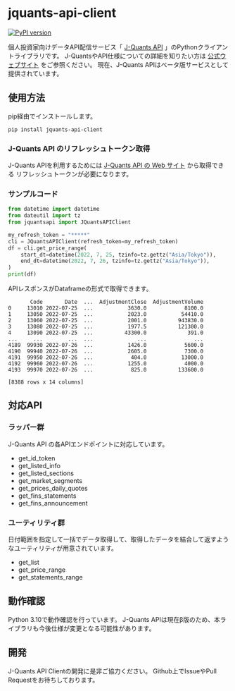 # jquants-api-client
[![PyPI version](https://badge.fury.io/py/jquants-api-client-python.svg)](https://badge.fury.io/py/jquants-api-client-python)

個人投資家向けデータAPI配信サービス「 [J-Quants API](https://jpx-jquants.com/#jquants-api) 」のPythonクライアントライブラリです。
J-QuantsやAPI仕様についての詳細を知りたい方は [公式ウェブサイト](https://jpx-jquants.com/) をご参照ください。
現在、J-Quants APIはベータ版サービスとして提供されています。

## 使用方法
pip経由でインストールします。

```shell
pip install jquants-api-client
```


### J-Quants API のリフレッシュトークン取得

J-Quants APIを利用するためには [J-Quants API の Web サイト](https://jpx-jquants.com/#jquants-api) から取得できる
リフレッシュトークンが必要になります。

### サンプルコード

```python
from datetime import datetime
from dateutil import tz
from jquantsapi import JQuantsAPIClient

my_refresh_token = "*****"
cli = JQuantsAPIClient(refresh_token=my_refresh_token)
df = cli.get_price_range(
    start_dt=datetime(2022, 7, 25, tzinfo=tz.gettz("Asia/Tokyo")),
    end_dt=datetime(2022, 7, 26, tzinfo=tz.gettz("Asia/Tokyo")),
)
print(df)
```
APIレスポンスがDataframeの形式で取得できます。
```shell
       Code       Date  ...  AdjustmentClose  AdjustmentVolume
0     13010 2022-07-25  ...           3630.0            8100.0
1     13050 2022-07-25  ...           2023.0           54410.0
2     13060 2022-07-25  ...           2001.0          943830.0
3     13080 2022-07-25  ...           1977.5          121300.0
4     13090 2022-07-25  ...          43300.0             391.0
...     ...        ...  ...              ...               ...
4189  99930 2022-07-26  ...           1426.0            5600.0
4190  99940 2022-07-26  ...           2605.0            7300.0
4191  99950 2022-07-26  ...            404.0           13000.0
4192  99960 2022-07-26  ...           1255.0            4000.0
4193  99970 2022-07-26  ...            825.0          133600.0

[8388 rows x 14 columns]
```

## 対応API

### ラッパー群　 
J-Quants API の各APIエンドポイントに対応しています。
  - get_id_token
  - get_listed_info
  - get_listed_sections
  - get_market_segments
  - get_prices_daily_quotes
  - get_fins_statements
  - get_fins_announcement
### ユーティリティ群
日付範囲を指定して一括でデータ取得して、取得したデータを結合して返すようなユーティリティが用意されています。
  - get_list
  - get_price_range
  - get_statements_range


## 動作確認
Python 3.10で動作確認を行っています。
J-Quants APIは現在β版のため、本ライブラリも今後仕様が変更となる可能性があります。

## 開発
J-Quants API Clientの開発に是非ご協力ください。
Github上でIssueやPull Requestをお待ちしております。
